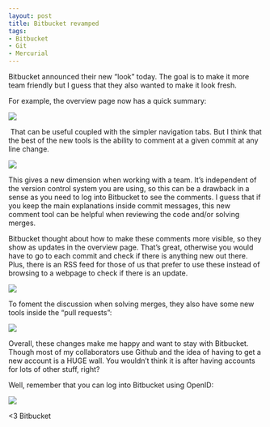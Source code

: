```yaml
---
layout: post
title: Bitbucket revamped
tags:
- Bitbucket
- Git
- Mercurial
---
```

<p>Bitbucket announced their new &#8220;look&#8221; today. The goal is to make it more team friendly but I guess that they also wanted to make it look fresh.</p>
<p>For example, the overview page now has a quick summary:</p>
<p><img src="http://media.tumblr.com/tumblr_mbn7ffEV281qfs0hy.png"/></p>
<p> That can be useful coupled with the simpler navigation tabs. But I think that the best of the new tools is the ability to comment at a given commit at any line change.</p>
<p><img src="http://media.tumblr.com/tumblr_mbn7i8XOGJ1qfs0hy.png"/></p>
<p>This gives a new dimension when working with a team. It&#8217;s independent of the version control system you are using, so this can be a drawback in a sense as you need to log into Bitbucket to see the comments. I guess that if you keep the main explanations inside commit messages, this new comment tool can be helpful when reviewing the code and/or solving merges.</p>
<p>Bitbucket thought about how to make these comments more visible, so they show as updates in the overview page. That&#8217;s great, otherwise you would have to go to each commit and check if there is anything new out there. Plus, there is an RSS feed for those of us that prefer to use these instead of browsing to a webpage to check if there is an update.</p>
<p><img src="http://media.tumblr.com/tumblr_mbn7osWZpp1qfs0hy.png"/></p>
<p>To foment the discussion when solving merges, they also have some new tools inside the &#8220;pull requests&#8221;:</p>
<p><img src="http://media.tumblr.com/tumblr_mbn7m2Oprf1qfs0hy.png"/></p>
<p>Overall, these changes make me happy and want to stay with Bitbucket. Though most of my collaborators use Github and the idea of having to get a new account is a HUGE wall. You wouldn&#8217;t think it is after having accounts for lots of other stuff, right? </p>
<p>Well, remember that you can log into Bitbucket using OpenID:</p>
<p><img src="http://media.tumblr.com/tumblr_mbn7vlYQYO1qfs0hy.png"/></p>
<p>&lt;3 Bitbucket</p>
